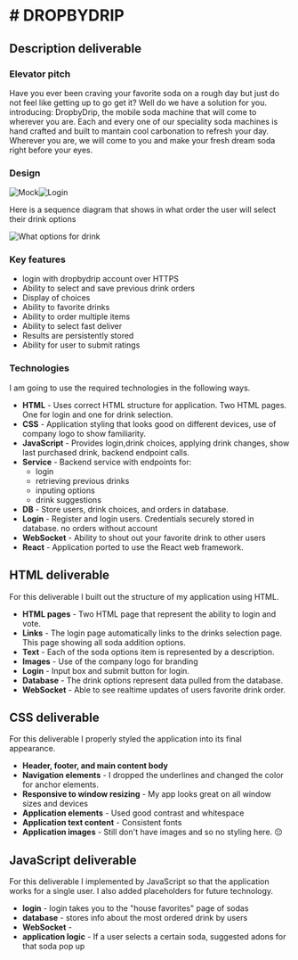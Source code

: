 # # DROPBYDRIP

## Description deliverable

### Elevator pitch

Have you ever been craving your favorite soda on a rough day but just do not feel like getting up to go get it? Well do we have a solution for you. introducing: DropbyDrip, the mobile soda machine that will come to wherever you are. Each and every one of our speciality soda machines is hand crafted and built to mantain cool carbonation to refresh your day. Wherever you are, we will come to you and make your fresh dream soda right before your eyes.

### Design

![Mock]()![Login](https://github.com/Hoosieman/DropByDrip/assets/141951470/f6276cf3-84ac-4bc7-868e-a243a80aa3d9)


Here is a sequence diagram that shows in what order the user will select their drink options

![What options for drink](votingSequenceDiagram.png)

### Key features

- login with dropbydrip account over HTTPS
- Ability to select and save previous drink orders
- Display of choices
- Ability to favorite drinks
- Ability to order multiple items
- Ability to select fast deliver
- Results are persistently stored
- Ability for user to submit ratings

### Technologies

I am going to use the required technologies in the following ways.

- **HTML** - Uses correct HTML structure for application. Two HTML pages. One for login and one for drink selection.
- **CSS** - Application styling that looks good on different devices, use of company logo to show familiarity.
- **JavaScript** - Provides login,drink choices, applying drink changes, show last purchased drink, backend endpoint calls.
- **Service** - Backend service with endpoints for:
  - login
  - retrieving previous drinks
  - inputing options
  - drink suggestions
- **DB** - Store users, drink choices, and orders in database.
- **Login** - Register and login users. Credentials securely stored in database. no orders without account
- **WebSocket** - Ability to shout out your favorite drink to other users
- **React** - Application ported to use the React web framework.

## HTML deliverable

For this deliverable I built out the structure of my application using HTML.

- **HTML pages** - Two HTML page that represent the ability to login and vote.
- **Links** - The login page automatically links to the drinks selection page. This page showing all soda addition options.
- **Text** - Each of the soda options item is represented by a description.
- **Images** - Use of the company logo for branding
- **Login** - Input box and submit button for login.
- **Database** - The drink options represent data pulled from the database.
- **WebSocket** - Able to see realtime updates of users favorite drink order.

## CSS deliverable

For this deliverable I properly styled the application into its final appearance.

- **Header, footer, and main content body**
- **Navigation elements** - I dropped the underlines and changed the color for anchor elements.
- **Responsive to window resizing** - My app looks great on all window sizes and devices
- **Application elements** - Used good contrast and whitespace
- **Application text content** - Consistent fonts
- **Application images** - Still don't have images and so no styling here. 😔

## JavaScript deliverable

For this deliverable I implemented by JavaScript so that the application works for a single user. I also added placeholders for future technology.

- **login** - login takes you to the "house favorites" page of sodas
- **database** - stores info about the most ordered drink by users
- **WebSocket** - 
- **application logic** - If a user selects a certain soda, suggested adons for that soda pop up
